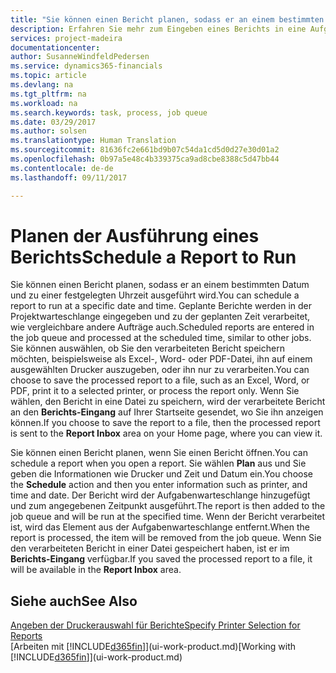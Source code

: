 ```yaml
---
title: "Sie können einen Bericht planen, sodass er an einem bestimmten Datum und zu einer festgelegten Uhrzeit ausgeführt wird | Microsoft Docs"
description: Erfahren Sie mehr zum Eingeben eines Berichts in eine Aufgabenwarteschlange und das Planen der Verarbeitung an einem bestimmten Datum und Uhrzeit.
services: project-madeira
documentationcenter: 
author: SusanneWindfeldPedersen
ms.service: dynamics365-financials
ms.topic: article
ms.devlang: na
ms.tgt_pltfrm: na
ms.workload: na
ms.search.keywords: task, process, job queue
ms.date: 03/29/2017
ms.author: solsen
ms.translationtype: Human Translation
ms.sourcegitcommit: 81636fc2e661bd9b07c54da1cd5d0d27e30d01a2
ms.openlocfilehash: 0b97a5e48c4b339375ca9ad8cbe8388c5d47bb44
ms.contentlocale: de-de
ms.lasthandoff: 09/11/2017

---
```

# <a name="schedule-a-report-to-run"></a><span data-ttu-id="126a3-103">Planen der Ausführung eines Berichts</span><span class="sxs-lookup"><span data-stu-id="126a3-103">Schedule a Report to Run</span></span>
<span data-ttu-id="126a3-104">Sie können einen Bericht planen, sodass er an einem bestimmten Datum und zu einer festgelegten Uhrzeit ausgeführt wird.</span><span class="sxs-lookup"><span data-stu-id="126a3-104">You can schedule a report to run at a specific date and time.</span></span> <span data-ttu-id="126a3-105">Geplante Berichte werden in der Projektwarteschlange eingegeben und zu der geplanten Zeit verarbeitet, wie vergleichbare andere Aufträge auch.</span><span class="sxs-lookup"><span data-stu-id="126a3-105">Scheduled reports are entered in the job queue and processed at the scheduled time, similar to other jobs.</span></span> <span data-ttu-id="126a3-106">Sie können auswählen, ob Sie den verarbeiteten Bericht speichern möchten, beispielsweise als Excel-, Word- oder PDF-Datei, ihn auf einem ausgewählten Drucker auszugeben, oder ihn nur zu verarbeiten.</span><span class="sxs-lookup"><span data-stu-id="126a3-106">You can choose to save the processed report to a file, such as an Excel, Word, or PDF, print it to a selected printer, or process the report only.</span></span> <span data-ttu-id="126a3-107">Wenn Sie wählen, den Bericht in eine Datei zu speichern, wird der verarbeitete Bericht an den **Berichts-Eingang** auf Ihrer Startseite gesendet, wo Sie ihn anzeigen können.</span><span class="sxs-lookup"><span data-stu-id="126a3-107">If you choose to save the report to a file, then the processed report is sent to the **Report Inbox** area on your Home page, where you can view it.</span></span>

<span data-ttu-id="126a3-108">Sie können einen Bericht planen, wenn Sie einen Bericht öffnen.</span><span class="sxs-lookup"><span data-stu-id="126a3-108">You can schedule a report when you open a report.</span></span> <span data-ttu-id="126a3-109">Sie wählen **Plan** aus und Sie geben die Informationen wie Drucker und Zeit und Datum ein.</span><span class="sxs-lookup"><span data-stu-id="126a3-109">You choose the **Schedule** action and then you enter information such as printer, and time and date.</span></span> <span data-ttu-id="126a3-110">Der Bericht wird der Aufgabenwarteschlange hinzugefügt und zum angegebenen Zeitpunkt ausgeführt.</span><span class="sxs-lookup"><span data-stu-id="126a3-110">The report is then added to the job queue and will be run at the specified time.</span></span> <span data-ttu-id="126a3-111">Wenn der Bericht verarbeitet ist, wird das Element aus der Aufgabenwarteschlange entfernt.</span><span class="sxs-lookup"><span data-stu-id="126a3-111">When the report is processed, the item will be removed from the job queue.</span></span> <span data-ttu-id="126a3-112">Wenn Sie den verarbeiteten Bericht in einer Datei gespeichert haben, ist er im **Berichts-Eingang** verfügbar.</span><span class="sxs-lookup"><span data-stu-id="126a3-112">If you saved the processed report to a file, it will be available in the **Report Inbox** area.</span></span>

## <a name="see-also"></a><span data-ttu-id="126a3-113">Siehe auch</span><span class="sxs-lookup"><span data-stu-id="126a3-113">See Also</span></span>
[<span data-ttu-id="126a3-114">Angeben der Druckerauswahl für Berichte</span><span class="sxs-lookup"><span data-stu-id="126a3-114">Specify Printer Selection for Reports</span></span>](ui-specify-printer-selection-reports.md)  
<span data-ttu-id="126a3-115">[Arbeiten mit [!INCLUDE[d365fin](includes/d365fin_md.md)]](ui-work-product.md)</span><span class="sxs-lookup"><span data-stu-id="126a3-115">[Working with [!INCLUDE[d365fin](includes/d365fin_md.md)]](ui-work-product.md)</span></span>

